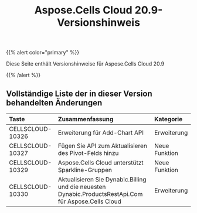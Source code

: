 ﻿---
title: Aspose.Cells Cloud 20.9-Versionshinweis
second_title: Aspose.Cells Cloud Documen
type: docs
url: /de/aspose-cells-cloud-20-9-release-notes/
description: Aspose.Cells Cloud unterstützt Excel zum Erstellen, Konvertieren, Zusammenführen, Aufteilen, Schützen, inneren Objektvorgang usw
weight: 10
---
{{% alert color="primary" %}} 

Diese Seite enthält Versionshinweise für Aspose.Cells Cloud 20.9

{{% /alert %}} 
## **Vollständige Liste der in dieser Version behandelten Änderungen**

|**Taste**|**Zusammenfassung**|**Kategorie**|
|:- |:- |:- |
|CELLSCLOUD-10326|Erweiterung für Add-Chart API|Erweiterung|
|CELLSCLOUD-10327|Fügen Sie API zum Aktualisieren des Pivot-Felds hinzu|Neue Funktion|
|CELLSCLOUD-10329|Aspose.Cells Cloud unterstützt Sparkline-Gruppen|Neue Funktion|
|CELLSCLOUD-10330|Aktualisieren Sie Dynabic.Billing und die neuesten Dynabic.ProductsRestApi.Com für Aspose.Cells Cloud|Erweiterung|

